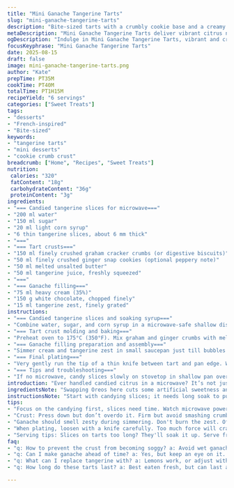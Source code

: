 ```yaml
---
title: "Mini Ganache Tangerine Tarts"
slug: "mini-ganache-tangerine-tarts"
description: "Bite-sized tarts with a crumbly cookie base and a creamy ganache infused with fresh tangerine juice, topped with quick candied tangerine slices. Uses cookie crumbs and white chocolate instead of traditional Oreo and semi-sweet. Microwave candying intensifies peel flavor and just-right chew. Assembly requires chilling for a clean slice; the tart shells develop a firm, crisp texture from browning. Balances tart and sweet in every mouthful. Technique-driven with timing flexibility to suit home ovens and microwave power differences."
metaDescription: "Mini Ganache Tangerine Tarts deliver vibrant citrus notes with a creamy ganache. Perfect bite-sized treat for tart lovers."
ogDescription: "Indulge in Mini Ganache Tangerine Tarts, vibrant and creamy. Perfect for gatherings or a sweet treat leisure."
focusKeyphrase: "Mini Ganache Tangerine Tarts"
date: 2025-08-15
draft: false
image: mini-ganache-tangerine-tarts.png
author: "Kate"
prepTime: PT35M
cookTime: PT40M
totalTime: PT1H15M
recipeYield: "6 servings"
categories: ["Sweet Treats"]
tags:
- "desserts"
- "French-inspired"
- "Bite-sized"
keywords:
- "tangerine tarts"
- "mini desserts"
- "cookie crumb crust"
breadcrumb: ["Home", "Recipes", "Sweet Treats"]
nutrition: 
 calories: "320"
 fatContent: "18g"
 carbohydrateContent: "36g"
 proteinContent: "3g"
ingredients:
- "=== Candied tangerine slices for microwave==="
- "200 ml water"
- "150 ml sugar"
- "20 ml light corn syrup"
- "6 thin tangerine slices, about 6 mm thick"
- "==="
- "=== Tart crusts==="
- "150 ml finely crushed graham cracker crumbs (or digestive biscuits)"
- "50 ml finely crushed ginger snap cookies (optional peppery note)"
- "50 ml melted unsalted butter"
- "50 ml tangerine juice, freshly squeezed"
- "==="
- "=== Ganache filling==="
- "75 ml heavy cream (35%)"
- "150 g white chocolate, chopped finely"
- "15 ml tangerine zest, finely grated"
instructions:
- "=== Candied tangerine slices and soaking syrup==="
- "Combine water, sugar, and corn syrup in a microwave-safe shallow dish. Microwave on high 2 1/2 minutes until sugar dissolves completely; you’ll hear a gentle boil. Arrange tangerine slices in single layer. Microwave again around 15 minutes, stirring syrup halfway. The slices should turn translucent, edges slightly puckered but not dry. Let cool 15 minutes, then cover and refrigerate at least 20 hours. Longer helps syrup thicken, slices soak fully."
- "=== Tart crust molding and baking==="
- "Preheat oven to 175°C (350°F). Mix graham and ginger crumbs with melted butter. Press about 40 ml of this blend into each muffin cup, making a slight rim about 2 cm high. Use back of spoon for even compaction; a firm press prevents crumbling. Bake 13–16 minutes until edges darken lightly, aromatic and no longer soft. Remove; cool in pan until fully firm to touch. Don’t rush or shells will collapse when filling added."
- "=== Ganache filling preparation and assembly==="
- "Simmer cream and tangerine zest in small saucepan just till bubbles form along edge; smell should be bright and zesty but not burnt. Remove from heat fast. Stir in white chocolate until full melting, silky texture, and no lumps. Cool ganache until slightly thickened but pourable. Pour about 40 ml ganache evenly into each shell. Refrigerate 10-14 hours to allow ganache set firmly — touch should yield just slightly under finger pressure."
- "=== Final plating==="
- "Very gently run the tip of a thin knife between tart and pan edge. Wiggle to loosen carefully. Use metal spatula to lift tart intact; patience avoids cracked crust. Place on serving plate. Drain candied tangerine slices on paper towel to shed extra syrup. Center one slice on each tart. Watch for moisture—it can make crust soggy if left too long; serve within 1 hour of garnish."
- "=== Tips and troubleshooting==="
- "If no microwave, candy slices slowly on stovetop in shallow pan over low heat, stirring often instead of timed microwaving. Substitute graham crackers with plain tea biscuits for a neutral base. White chocolate sweetness varies by brand so adjust sugar in candied liquid your taste. If ganache is grainy, reheat gently in double boiler and whisk vigorously to regroup fats and sugars. Always cool shells completely before filling or ganache seeps and crust softens. Use fine zest to avoid bitter pith. Press crust mixture firmly to keep shape but too tight makes crumbly base. Sheer off sharp crumbs with fine strainer to keep filling smooth."
introduction: "Ever handled candied citrus in a microwave? It’s not just faster; it’s about nailing translucency without drying out. That clingy, tender peel texture is tricky but essential for the top garnish here. The tart keeps that crisp shell, no soggy mess from wet ganache leaking. Watch your microwave power; every second counts. Cookie crumb bases get a little tweak. Instead of typical Oreo, I push for graham and a whisper of spiced ginger snap crumbs: adds a warm dimension, earthier. White chocolate over semi-sweet buoys the tang from fresh tangerine juice and zested peel in the ganache. Chill is your friend; ganache needs time to firm up, a slow set makes cutting clean edges easier, no dams to scrape when filling runs over."
ingredientsNote: "Swapping Oreos here cuts some artificial sweetness and color. Graham cracker crumbs are the foundation; dry–crispy but neutral, so the ginger snap crumbs add a warm spice note — optional but recommended. The melted butter binds the crumb, firming the base during bake, preventing crumble. For liquid, fresh tangerine juice brightens the ganache instead of plain cream or milk alone; acidity balances sweetness. White chocolate chosen for its creamy, milky character, careful chopping ensures smooth melting. Corn syrup in candied slices here helps prevent crystallization, important in quick microwave candying; skip if unavailable but sugar syrup might recrystallize faster. Thin slice thickness is crucial: thicker—too chewy; too thin—crumbly when garnish cut later. Always use zest from clean, unwaxed fruit to avoid bitterness in ganache."
instructionsNote: "Start with candying slices; it needs long soak to push sugars inside peel. Microwave is about even heating — stir syrup halfway, use shallow dish so slices cook uniformly. Crusts: press firmly, but no smashing. Overbaking dries brittle. Look for golden edges and good structure. Cool fully before ganache or crumb mix traps steam, turning soggy. Ganache: warming cream and zest enough extracts oils but too hot burns peel oils bitter. Stir chocolate off heat for silky texture; don't whisk aggressively or mix in air bubbles that spoil shine. Chill tightly covered—no disruptions or drying crust edges. Demold carefully with knife tip to avoid shards. Garnish drained well to protect crisp crust. Serving too late? Garnish drips syrup to base. If fridge too cold, ganache becomes hard like fudge; let sit 10 min at room temperature before serving."
tips:
- "Focus on the candying first, slices need time. Watch microwave power. High temp might dry out. Gentle boil is key. Stick to timing but listen. Cool after, syrup needs thickening."
- "Crust: Press down but don’t overdo it. Firm but avoid smashing crumbs. Brown edges mean done. 13 to 16 mins and keep an eye. Fully cool before filling. Steam can ruin texture."
- "Ganache should smell zesty during simmering. Don't burn the zest. Off heat is where magic happens. Just keep stirring for melting. Silky texture is what you want."
- "When plating, loosen with a knife carefully. Too much force will crack crust. Use spatula gently. Patience counts, integrity matters. Don't rush plating the candied slices on top."
- "Serving tips: Slices on tarts too long? They'll soak it up. Serve fresh! And if too cold, let ganache warm a little before serving. Avoid fridge mishaps."
faq:
- "q: How to prevent the crust from becoming soggy? a: Avoid wet ganache on crust. Fully cool crust before filling. They need time to set properly."
- "q: Can I make ganache ahead of time? a: Yes, but keep an eye on it. Store covered in fridge, rewarm gently if too hard. Monitoring texture is crucial."
- "q: What can I replace tangerine with? a: Lemons work, or adjust with oranges for less tartness. Citrus is flexible. Adjust sweetness accordingly."
- "q: How long do these tarts last? a: Best eaten fresh, but can last a day in fridge. Just don’t let them sit too long or they get soggy. Real talk on freshness."

---
```

